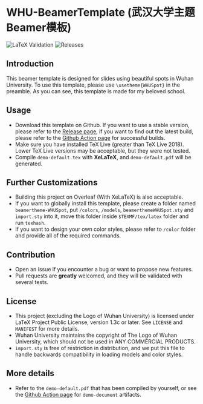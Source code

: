 # WHU-BeamerTemplate (武汉大学主题Beamer模板)

![LaTeX Validation](https://github.com/T0nyX1ang/WHU-BeamerTemplate/workflows/LaTeX%20Validation/badge.svg)
![Releases](https://img.shields.io/github/v/release/T0nyX1ang/WHU-BeamerTemplate)

## Introduction

This beamer template is designed for slides using beautiful spots in Wuhan University. To use this template, please use `\usetheme{WHUSpot}` in the preamble. As you can see, this template is made for my beloved school.

## Usage

* Download this template on Github. If you want to use a stable version, please refer to the [Release page](https://github.com/T0nyX1ang/WHU-BeamerTemplate/releases), if you want to find out the latest build, please refer to the [Github Action page](https://github.com/T0nyX1ang/WHU-BeamerTemplate/actions) for successful builds.
* Make sure you have installed TeX Live (greater than TeX Live 2018). Lower TeX Live versions may be acceptable, but they were not tested.
* Compile `demo-default.tex` with **XeLaTeX**, and `demo-default.pdf` will be generated.
 
## Further Customizations
* Building this project on Overleaf (With XeLaTeX) is also acceptable.
* If you want to globally install this template, please create a folder named `beamertheme-WHUSpot`, put `/colors`, `/models`, `beamerthemeWHUSpot.sty` and `import.sty` into it, move this folder inside `$TEXMF/tex/latex` folder and run `texhash`.
* If you want to design your own color styles, please refer to `/color` folder and provide all of the required commands.

## Contribution

* Open an issue if you encounter a bug or want to propose new features.
* Pull requests are **greatly** welcomed, and they will be validated with several tests.

## License

* This project (excluding the Logo of Wuhan University) is licensed under LaTeX Project Public License, version 1.3c or later. See `LICENSE` and `MANIFEST` for more details.
* Wuhan University maintains the copyright of The Logo of Wuhan University, which should not be used in ANY COMMERCIAL PRODUCTS.
* `import.sty` is free of restriction in distribution, and we put this file to handle backwards compatibility in loading models and color styles.

## More details

* Refer to the `demo-default.pdf` that has been compiled by yourself, or see the [Github Action page](https://github.com/T0nyX1ang/WHU-BeamerTemplate/actions) for 
`demo-document` artifacts.
